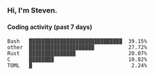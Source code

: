 ### Hi, I'm Steven.

#### Coding activity (past 7 days)
```
Bash   ▓▓▓▓▓▓▓▓▓▓▓▓▓▓▓▓▓▓▓▓▓▓▓▓▓▓▓▓▓▓  39.15%
other  ▓▓▓▓▓▓▓▓▓▓▓▓▓▓▓▓▓▓▓▓▓           27.72%
Rust   ▓▓▓▓▓▓▓▓▓▓▓▓▓▓▓                 20.07%
C      ▓▓▓▓▓▓▓▓                        10.82%
TOML   ▓                                2.24%
```
